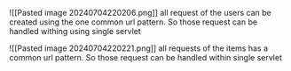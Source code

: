 

![[Pasted image 20240704220206.png]]
all request of the  users can be created using the one common url pattern. So those request can be handled withing  using single servlet 


![[Pasted image 20240704220221.png]]
all requests of the items has a common url pattern. So those request can be handled within single servlet